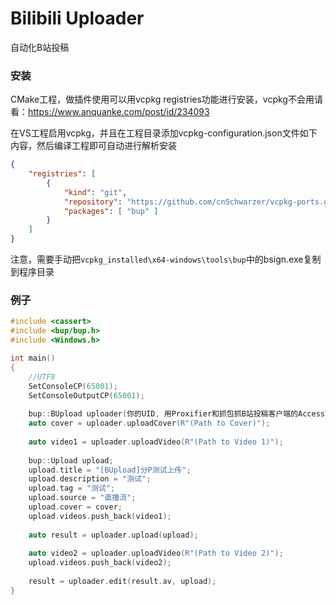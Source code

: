 # Bilibili Uploader

自动化B站投稿

### 安装

CMake工程，做插件使用可以用vcpkg registries功能进行安装，vcpkg不会用请看：https://www.anquanke.com/post/id/234093

在VS工程启用vcpkg，并且在工程目录添加vcpkg-configuration.json文件如下内容，然后编译工程即可自动进行解析安装

```json
{
    "registries": [
        {
            "kind": "git",
            "repository": "https://github.com/cnSchwarzer/vcpkg-ports.git",
            "packages": [ "bup" ]
        }
    ]
}
```
注意，需要手动把`vcpkg_installed\x64-windows\tools\bup`中的bsign.exe复制到程序目录

### 例子

```c++
#include <cassert>
#include <bup/bup.h> 
#include <Windows.h>

int main()
{
    //UTF8
    SetConsoleCP(65001);
    SetConsoleOutputCP(65001);
    
    bup::BUpload uploader(你的UID, 用Proxifier和抓包抓B站投稿客户端的AccessToken);
    auto cover = uploader.uploadCover(R"(Path to Cover)");
    
    auto video1 = uploader.uploadVideo(R"(Path to Video 1)");
    
    bup::Upload upload;
    upload.title = "[BUpload]分P测试上传";
    upload.description = "测试";
    upload.tag = "测试";
    upload.source = "直播流";
    upload.cover = cover;
    upload.videos.push_back(video1);
    
    auto result = uploader.upload(upload);
    
    auto video2 = uploader.uploadVideo(R"(Path to Video 2)");
    upload.videos.push_back(video2);
    
    result = uploader.edit(result.av, upload);
}

```

